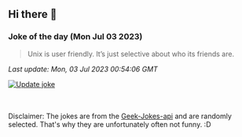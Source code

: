 ## Hi there 👋

### Joke of the day (Mon Jul 03 2023)
<!-- joke -->
>Unix is user friendly. It’s just selective about who its friends are.
<!-- /joke -->

*Last update: Mon, 03 Jul 2023 00:54:06 GMT*

[![Update joke](https://github.com/nclskfm/nclskfm/actions/workflows/joke.yml/badge.svg)](https://github.com/nclskfm/nclskfm/actions/workflows/joke.yml)

<br><br>
Disclaimer: The jokes are from the [Geek-Jokes-api](https://github.com/sameerkumar18/geek-joke-api) and are randomly selected. That's why they are unfortunately often not funny. :D

